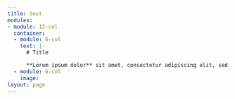 ```yaml
---
title: test
modules:
- module: 12-col
  container:
  - module: 6-col
    text: |-
      # Title

      **Lorem ipsum dolor** sit amet, consectetur adipiscing elit, sed do eiusmod tempor incididunt ut labore et dolore magna aliqua. Ut enim ad minim veniam, quis nostrud exercitation ullamco laboris nisi ut aliquip ex ea commodo consequat. Duis aute irure dolor in reprehenderit in voluptate velit esse cillum dolore eu fugiat nulla pariatur. Excepteur sint occaecat cupidatat non proident, sunt in culpa qui officia deserunt mollit anim id est laborum.
  - module: 6-col
    image: 
layout: page
---
```


